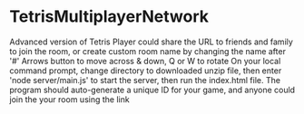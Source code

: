 # TetrisMultiplayerNetwork
Advanced version of Tetris
Player could share the URL to friends and family to join the room, 
or create custom room name by changing the name after '#'
Arrows button to move across & down, Q or W to rotate
On your local command prompt, change directory to downloaded unzip file, 
then enter 'node server/main.js' to start the server, 
then run the index.html file.
The program should auto-generate a unique ID for your game, and anyone could join the your room using the link
